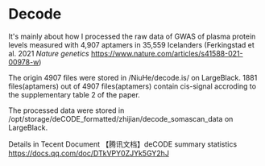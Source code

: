 # Decode
It's mainly about how I processed the raw data of GWAS of plasma protein levels measured with 4,907 aptamers in 35,559 Icelanders (Ferkingstad et al. 2021 _Nature genetics_ https://www.nature.com/articles/s41588-021-00978-w)

The origin 4907 files were stored in /NiuHe/decode.is/ on LargeBlack.
1881 files(aptamers) out of 4907 files(aptamers) contain cis-signal accroding to the supplementary table 2 of the paper.

The processed data were stored in /opt/storage/deCODE_formatted/zhijian/decode_somascan_data on LargeBlack.

Details in Tecent Document 【腾讯文档】deCODE summary statistics
https://docs.qq.com/doc/DTkVPY0ZJYk5GY2hJ
